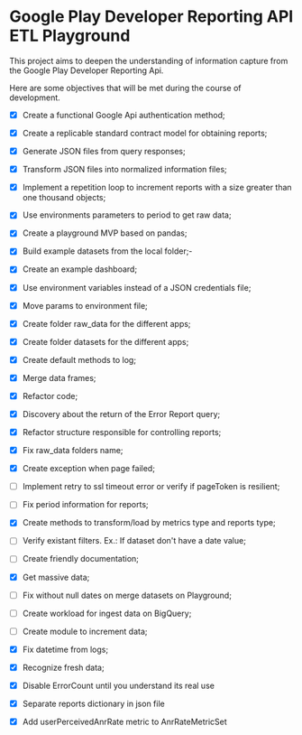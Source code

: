 # Google Play Developer Reporting API ETL Playground

This project aims to deepen the understanding of information capture from the Google Play Developer Reporting Api.

Here are some objectives that will be met during the course of development.

- [x] Create a functional Google Api authentication method;
- [x] Create a replicable standard contract model for obtaining reports;
- [x] Generate JSON files from query responses;
- [x] Transform JSON files into normalized information files;
- [x] Implement a repetition loop to increment reports with a size greater than one thousand objects;
- [x] Use environments parameters to period to get raw data;
- [x] Create a playground MVP based on pandas;
- [x] Build example datasets from the local folder;-
- [x] Create an example dashboard;
- [x] Use environment variables instead of a JSON credentials file;
- [x] Move params to environment file;
- [x] Create folder raw_data for the different apps;
- [x] Create folder datasets for the different apps;
- [x] Create default methods to log;
- [x] Merge data frames;
- [x] Refactor code;
- [X] Discovery about the return of the Error Report query;
- [X] Refactor structure responsible for controlling reports;
- [X] Fix raw_data folders name;
- [X] Create exception when page failed;
- [ ] Implement retry to ssl timeout error or verify if pageToken is resilient;
- [ ] Fix period information for reports;
- [X] Create methods to transform/load by metrics type and reports type;
- [ ] Verify existant filters. Ex.: If dataset don't have a date value;
- [ ] Create friendly documentation;
- [x] Get massive data;
- [ ] Fix without null dates on merge datasets on Playground;
- [ ] Create workload for ingest data on BigQuery;
- [ ] Create module to increment data;
- [x] Fix datetime from logs;
- [x] Recognize fresh data;
- [x] Disable ErrorCount until you understand its real use
- [x] Separate reports dictionary in json file
- [x] Add userPerceivedAnrRate metric to AnrRateMetricSet
 